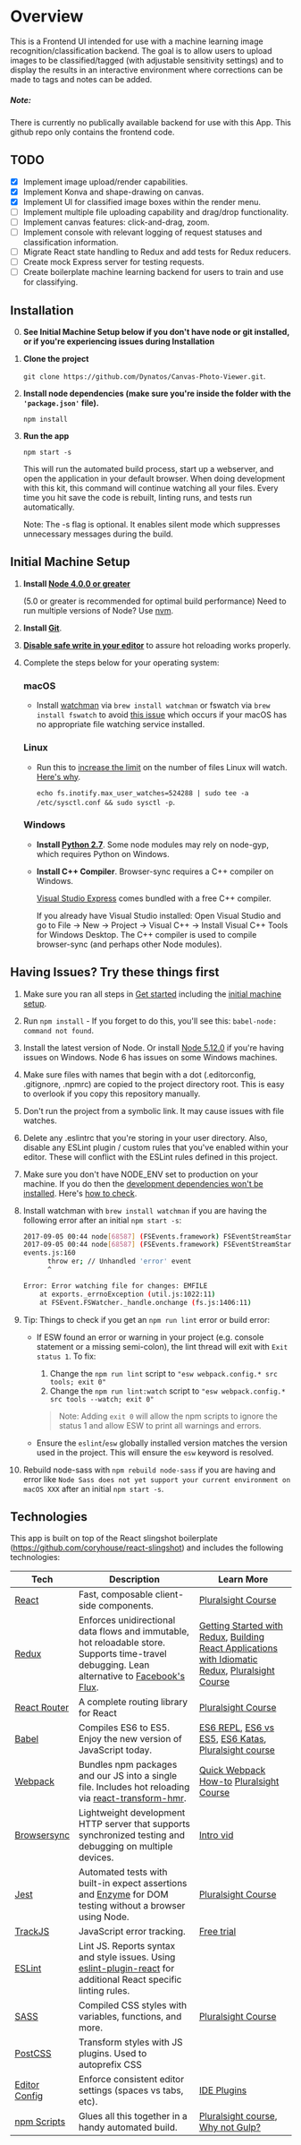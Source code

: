 # Overview

This is a Frontend UI intended for use with a machine learning image recognition/classification backend. The goal is to allow users to upload images to be classified/tagged (with adjustable sensitivity settings) and to display the results in an interactive environment where corrections can be made to tags and notes can be added. 

##### Note:
There is currently no publically available backend for use with this App. This github repo only contains the frontend code.

## TODO

- [x] Implement image upload/render capabilities.
- [x] Implement Konva and shape-drawing on canvas.
- [x] Implement UI for classified image boxes within the render menu.
- [ ] Implement multiple file uploading capability and drag/drop functionality.
- [ ] Implement canvas features: click-and-drag, zoom.
- [ ] Implement console with relevant logging of request statuses and classification information.
- [ ] Migrate React state handling to Redux and add tests for Redux reducers.
- [ ] Create mock Express server for testing requests.
- [ ] Create boilerplate machine learning backend for users to train and use for classifying.

## Installation

0. **See Initial Machine Setup below if you don't have node or git installed, or if you're experiencing issues during Installation**

1.  **Clone the project**

    `git clone https://github.com/Dynatos/Canvas-Photo-Viewer.git`.

2. **Install node dependencies (make sure you're inside the folder with the `'package.json'` file).**

    `npm install`

3. **Run the app**

    `npm start -s`

    This will run the automated build process, start up a webserver, and open the application in your default browser. When doing development with this kit, this command will continue watching all your files. Every time you hit save the code is rebuilt, linting runs, and tests run automatically. 
    
    Note: The -s flag is optional. It enables silent mode which suppresses unnecessary messages during the build.


## Initial Machine Setup

1. **Install [Node 4.0.0 or greater](https://nodejs.org)**

    (5.0 or greater is recommended for optimal build performance)
    Need to run multiple versions of Node? Use [nvm](https://github.com/creationix/nvm).

2. **Install [Git](https://git-scm.com/downloads)**.

3. **[Disable safe write in your editor](https://webpack.js.org/guides/development/#adjusting-your-text-editor)** to assure hot reloading works properly.

4. Complete the steps below for your operating system:

    ### macOS

    * Install [watchman](https://facebook.github.io/watchman/) via `brew install watchman` or fswatch via `brew install fswatch` to avoid [this issue](https://github.com/facebook/create-react-app/issues/871) which occurs if your macOS has no appropriate file watching service installed.

    ### Linux

    * Run this to [increase the limit](http://stackoverflow.com/questions/16748737/grunt-watch-error-waiting-fatal-error-watch-enospc) on the number of files Linux will watch. [Here's why](https://github.com/coryhouse/react-slingshot/issues/6).

        `echo fs.inotify.max_user_watches=524288 | sudo tee -a /etc/sysctl.conf && sudo sysctl -p`.

    ### Windows
    
    * **Install [Python 2.7](https://www.python.org/downloads/)**. Some node modules may rely on node-gyp, which requires Python on Windows.
    * **Install C++ Compiler**. Browser-sync requires a C++ compiler on Windows.
    
      [Visual Studio Express](https://www.visualstudio.com/en-US/products/visual-studio-express-vs) comes bundled with a free C++ compiler.
      
      If you already have Visual Studio installed:
      Open Visual Studio and go to File -> New -> Project -> Visual C++ -> Install Visual C++ Tools for Windows Desktop.
      The C++ compiler is used to compile browser-sync (and perhaps other Node modules).



## Having Issues? Try these things first

1. Make sure you ran all steps in [Get started](#get-started) including the [initial machine setup](#initial-machine-setup).
2. Run `npm install` - If you forget to do this, you'll see this: `babel-node: command not found`.
3. Install the latest version of Node. Or install [Node 5.12.0](https://nodejs.org/download/release/v5.12.0/) if you're having issues on Windows. Node 6 has issues on some Windows machines.
4. Make sure files with names that begin with a dot (.editorconfig, .gitignore, .npmrc) are copied to the project directory root. This is easy to overlook if you copy this repository manually.
5. Don't run the project from a symbolic link. It may cause issues with file watches.
6. Delete any .eslintrc that you're storing in your user directory. Also, disable any ESLint plugin / custom rules that you've enabled within your editor. These will conflict with the ESLint rules defined in this project.
7. Make sure you don't have NODE_ENV set to production on your machine. If you do then the [development dependencies won't be installed](https://github.com/coryhouse/react-slingshot/issues/400#issuecomment-290497767). Here's [how to check](http://stackoverflow.com/a/27939821/26180).
8. Install watchman with `brew install watchman` if you are having the following error after an initial `npm start -s`:

    ```bash
    2017-09-05 00:44 node[68587] (FSEvents.framework) FSEventStreamStart: register_with_server: ERROR: f2d_register_rpc() => (null) (-22)
    2017-09-05 00:44 node[68587] (FSEvents.framework) FSEventStreamStart: register_with_server: ERROR: f2d_register_rpc() => (null) (-22)
    events.js:160
          throw er; // Unhandled 'error' event
          ^

    Error: Error watching file for changes: EMFILE
        at exports._errnoException (util.js:1022:11)
        at FSEvent.FSWatcher._handle.onchange (fs.js:1406:11)
    ```

9. Tip: Things to check if you get an `npm run lint` error or build error:

    * If ESW found an error or warning in your project (e.g. console statement or a missing semi-colon), the lint thread will exit with `Exit status 1`. To fix:

      1. Change the `npm run lint` script to `"esw webpack.config.* src tools; exit 0"`
      1. Change the `npm run lint:watch` script to `"esw webpack.config.* src tools --watch; exit 0"`

      > Note: Adding `exit 0` will allow the npm scripts to ignore the status 1 and allow ESW to print all warnings and errors.
    * Ensure the `eslint`/`esw` globally installed version matches the version used in the project. This will ensure the `esw` keyword is resolved.

10. Rebuild node-sass with `npm rebuild node-sass` if you are having and error like `Node Sass does not yet support your current environment on macOS XXX` after an initial `npm start -s`.



## Technologies

This app is built on top of the React slingshot boilerplate (https://github.com/coryhouse/react-slingshot) and includes the following technologies:


| **Tech** | **Description** |**Learn More**|
|----------|-------|---|
|  [React](https://facebook.github.io/react/)              | Fast, composable client-side components.                                                                                                                                                          | [Pluralsight Course](https://www.pluralsight.com/courses/react-flux-building-applications)
|  [Redux](http://redux.js.org)                            | Enforces unidirectional data flows and immutable, hot reloadable store. Supports time-travel debugging. Lean alternative to [Facebook's Flux](https://facebook.github.io/flux/docs/overview.html).| [Getting Started with Redux](https://egghead.io/courses/getting-started-with-redux), [Building React Applications with Idiomatic Redux](https://egghead.io/courses/building-react-applications-with-idiomatic-redux), [Pluralsight Course](http://www.pluralsight.com/courses/react-redux-react-router-es6)
|  [React Router](https://github.com/reactjs/react-router) | A complete routing library for React                                                                                                                                                              | [Pluralsight Course](https://www.pluralsight.com/courses/react-flux-building-applications)
|  [Babel](http://babeljs.io)                              | Compiles ES6 to ES5. Enjoy the new version of JavaScript today.                                                                                                                                   | [ES6 REPL](https://babeljs.io/repl/), [ES6 vs ES5](http://es6-features.org), [ES6 Katas](http://es6katas.org), [Pluralsight course](https://www.pluralsight.com/courses/javascript-fundamentals-es6)
| [Webpack](https://webpack.js.org)                        | Bundles npm packages and our JS into a single file. Includes hot reloading via [react-transform-hmr](https://www.npmjs.com/package/react-transform-hmr).                                          | [Quick Webpack How-to](https://github.com/petehunt/webpack-howto) [Pluralsight Course](https://www.pluralsight.com/courses/webpack-fundamentals)
| [Browsersync](https://www.browsersync.io/)               | Lightweight development HTTP server that supports synchronized testing and debugging on multiple devices.                                                                                         | [Intro vid](https://www.youtube.com/watch?time_continue=1&v=heNWfzc7ufQ)
| [Jest](https://facebook.github.io/jest/)                 | Automated tests with built-in expect assertions and [Enzyme](https://github.com/airbnb/enzyme) for DOM testing without a browser using Node.                                                      | [Pluralsight Course](https://www.pluralsight.com/courses/testing-javascript)
| [TrackJS](https://trackjs.com/)                          | JavaScript error tracking.                                                                                                                                                                        | [Free trial](https://my.trackjs.com/signup)
| [ESLint](http://eslint.org/)                             | Lint JS. Reports syntax and style issues. Using [eslint-plugin-react](https://github.com/yannickcr/eslint-plugin-react) for additional React specific linting rules.                              |
| [SASS](http://sass-lang.com/)                            | Compiled CSS styles with variables, functions, and more.                                                                                                                                          | [Pluralsight Course](https://www.pluralsight.com/courses/better-css)
| [PostCSS](https://github.com/postcss/postcss)            | Transform styles with JS plugins. Used to autoprefix CSS                                                                                                                                          |
| [Editor Config](http://editorconfig.org)                 | Enforce consistent editor settings (spaces vs tabs, etc).                                                                                                                                         | [IDE Plugins](http://editorconfig.org/#download)
| [npm Scripts](https://docs.npmjs.com/misc/scripts)       | Glues all this together in a handy automated build.                                                                                                                                               | [Pluralsight course](https://www.pluralsight.com/courses/npm-build-tool-introduction), [Why not Gulp?](https://medium.com/@housecor/why-i-left-gulp-and-grunt-for-npm-scripts-3d6853dd22b8#.vtaziro8n)

